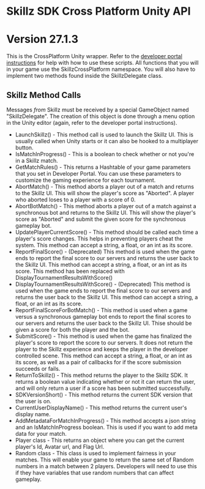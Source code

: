 # Skillz SDK Cross Platform Unity API
# Version 27.1.3

This is the CrossPlatform Unity wrapper. Refer to the [developer portal instructions](https://cdn.skillz.com/doc/developer/) for help with how to use these scripts. All functions that you will in your game use the SkillzCrossPlatform namespace. You will also have to implement two methods found inside the SkillzDelegate class.

## Skillz Method Calls

Messages *from* Skillz must be received by a special GameObject named "SkillzDelegate". The creation of this object is done through a menu option in the Unity editor (again, refer to the developer portal instructions).

* LaunchSkillz() -  This method call is used to launch the Skillz UI. This is usually called when Unity starts or it can also be hooked to a multiplayer button.
* IsMatchInProgress() -  This is a boolean to check whether or not you're in a Skillz match.
* GetMatchRules() - This returns a Hashtable of your game parameters that you set in Developer Portal. You can use these parameters to customize the gaming experience for each tournament.
* AbortMatch() - This method aborts a player out of a match and returns to the Skillz UI. This will show the player's score as "Aborted". A player who aborted loses to a player with a score of 0.
* AbortBotMatch() - This method aborts a player out of a match against a synchronous bot and returns to the Skillz UI. This will show the player's score as "Aborted" and submit the given score for the synchronous gameplay bot.
* UpdatePlayerCurrentScore() - This method should be called each time a player's score changes. This helps in preventing players cheat the system. This method can accept a string, a float, or an int as its score.
* ReportFinalScore() - (Deprecated) This method is used when the game ends to report the final score to our servers and returns the user back to the Skillz UI. This method can accept a string, a float, or an int as its score. This method has been replaced with DisplayTournamentResultsWithScore()
* DisplayTournamentResultsWithScore() - (Deprecated) This method is used when the game ends to report the final score to our servers and returns the user back to the Skillz UI. This method can accept a string, a float, or an int as its score.
* ReportFinalScoreForBotMatch() - This method is used when a game versus a synchronous gameplay bot ends to report the final scores to our servers and returns the user back to the Skillz UI. Thise should be given a score for both the player and the bot.
* SubmitScore() - This method is used when the game has finalized the player's score to report the score to our servers. It does not return the player to the Skillz experience and keeps the player in the developer controlled scene. This method can accept a string, a float, or an int as its score, as well as a pair of callbacks for if the score submission succeeds or fails.
* ReturnToSkillz() - This method returns the player to the Skillz SDK. It returns a boolean value indicating whether or not it can return the user, and will only return a user if a score has been submitted successfully.
* SDKVersionShort() - This method returns the current SDK version that the user is on.
* CurrentUserDisplayName() - This method returns the current user's display name.
* AddMetadataForMatchInProgress() - This method accepts a json string and an IsMatchInProgress boolean. This is used if you want to add meta data for your match.
* Player class - This returns an object where you can get the current player's Id, Avatar url, and Flag Url.
* Random class - This class is used to implement fairness in your matches. This will enable your game to return the same set of Random numbers in a match between 2 players. Developers will need to use this if they have variables that use random numbers that can affect gameplay.
